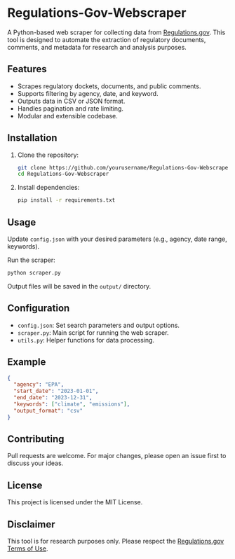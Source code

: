 # Regulations-Gov-Webscraper

A Python-based web scraper for collecting data from [Regulations.gov](https://www.regulations.gov/). This tool is designed to automate the extraction of regulatory documents, comments, and metadata for research and analysis purposes.

## Features

- Scrapes regulatory dockets, documents, and public comments.
- Supports filtering by agency, date, and keyword.
- Outputs data in CSV or JSON format.
- Handles pagination and rate limiting.
- Modular and extensible codebase.

## Installation

1. Clone the repository:
   ```bash
   git clone https://github.com/yourusername/Regulations-Gov-Webscraper.git
   cd Regulations-Gov-Webscraper
   ```
2. Install dependencies:
   ```bash
   pip install -r requirements.txt
   ```

## Usage

Update `config.json` with your desired parameters (e.g., agency, date range, keywords).

Run the scraper:

```bash
python scraper.py
```

Output files will be saved in the `output/` directory.

## Configuration

- `config.json`: Set search parameters and output options.
- `scraper.py`: Main script for running the web scraper.
- `utils.py`: Helper functions for data processing.

## Example

```json
{
  "agency": "EPA",
  "start_date": "2023-01-01",
  "end_date": "2023-12-31",
  "keywords": ["climate", "emissions"],
  "output_format": "csv"
}
```

## Contributing

Pull requests are welcome. For major changes, please open an issue first to discuss your ideas.

## License

This project is licensed under the MIT License.

## Disclaimer

This tool is for research purposes only. Please respect the [Regulations.gov Terms of Use](https://www.regulations.gov/terms).
